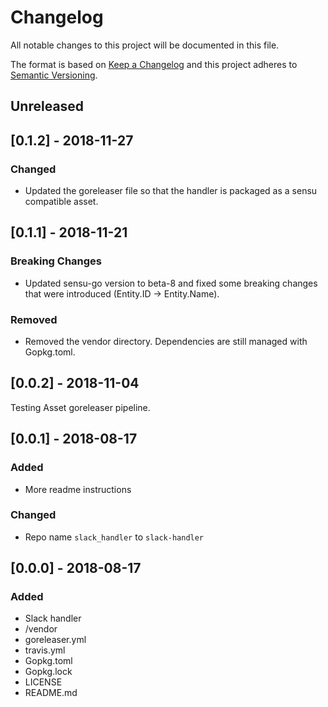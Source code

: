# Changelog
All notable changes to this project will be documented in this file.

The format is based on [Keep a Changelog](http://keepachangelog.com/en/1.0.0/)
and this project adheres to [Semantic
Versioning](http://semver.org/spec/v2.0.0.html).

## Unreleased

## [0.1.2] - 2018-11-27

### Changed
- Updated the goreleaser file so that the handler is packaged as a sensu compatible asset.

## [0.1.1] - 2018-11-21

### Breaking Changes
- Updated sensu-go version to beta-8 and fixed some breaking changes that
were introduced (Entity.ID -> Entity.Name).

### Removed
- Removed the vendor directory. Dependencies are still managed with Gopkg.toml.

## [0.0.2] - 2018-11-04

Testing Asset goreleaser pipeline.

## [0.0.1] - 2018-08-17

### Added
- More readme instructions

### Changed
- Repo name `slack_handler` to `slack-handler`

## [0.0.0] - 2018-08-17

### Added
- Slack handler
- /vendor
- goreleaser.yml
- travis.yml
- Gopkg.toml
- Gopkg.lock
- LICENSE
- README.md
